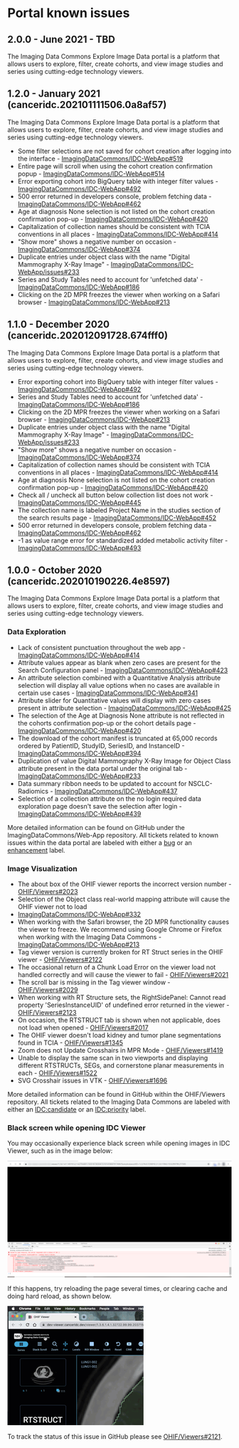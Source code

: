 # Portal known issues

## 2.0.0 - June 2021 - TBD

The Imaging Data Commons Explore Image Data portal is a platform that allows users to explore, filter, create cohorts, and view image studies and series using cutting-edge technology viewers.

## 1.2.0 - January 2021 \(canceridc.202101111506.0a8af57\)

The Imaging Data Commons Explore Image Data portal is a platform that allows users to explore, filter, create cohorts, and view image studies and series using cutting-edge technology viewers.

* Some filter selections are not saved for cohort creation after logging into the interface - [ImagingDataCommons/IDC-WebApp\#519](https://github.com/ImagingDataCommons/IDC-WebApp/issues/519)
* Entire page will scroll when using the cohort creation confirmation popup - [ImagingDataCommons/IDC-WebApp\#514](https://github.com/ImagingDataCommons/IDC-WebApp/issues/514)
* Error exporting cohort into BigQuery table with integer filter values - [ImagingDataCommons/IDC-WebApp\#492](https://github.com/ImagingDataCommons/IDC-WebApp/issues/492)
* 500 error returned in developers console, problem fetching data - [ImagingDataCommons/IDC-WebApp\#462](https://github.com/ImagingDataCommons/IDC-WebApp/issues/462)
* Age at diagnosis None selection is not listed on the cohort creation confirmation pop-up - [ImagingDataCommons/IDC-WebApp\#420](https://github.com/ImagingDataCommons/IDC-WebApp/issues/420)
* Capitalization of collection names should be consistent with TCIA conventions in all places - [ImagingDataCommons/IDC-WebApp\#414](https://github.com/ImagingDataCommons/IDC-WebApp/issues/414)
* "Show more" shows a negative number on occasion - [ImagingDataCommons/IDC-WebApp\#374](https://github.com/ImagingDataCommons/IDC-WebApp/issues/374)
* Duplicate entries under object class with the name "Digital Mammography X-Ray Image" - [ImagingDataCommons/IDC-WebApp/issues\#233](https://github.com/ImagingDataCommons/IDC-WebApp/issues/233)
* Series and Study Tables need to account for 'unfetched data'  - [ImagingDataCommons/IDC-WebApp\#186](https://github.com/ImagingDataCommons/IDC-WebApp/issues/186)
* Clicking on the 2D MPR freezes the viewer when working on a Safari browser - [ImagingDataCommons/IDC-WebApp\#213](https://github.com/ImagingDataCommons/IDC-WebApp/issues/213)

## 1.1.0 - December 2020 \(canceridc.202012091728.674fff0\)

The Imaging Data Commons Explore Image Data portal is a platform that allows users to explore, filter, create cohorts, and view image studies and series using cutting-edge technology viewers.

* Error exporting cohort into BigQuery table with integer filter values - [ImagingDataCommons/IDC-WebApp\#492](https://github.com/ImagingDataCommons/IDC-WebApp/issues/492)
* Series and Study Tables need to account for 'unfetched data'  - [ImagingDataCommons/IDC-WebApp\#186](https://github.com/ImagingDataCommons/IDC-WebApp/issues/186)
* Clicking on the 2D MPR freezes the viewer when working on a Safari browser - [ImagingDataCommons/IDC-WebApp\#213](https://github.com/ImagingDataCommons/IDC-WebApp/issues/213)
* Duplicate entries under object class with the name "Digital Mammography X-Ray Image" - [ImagingDataCommons/IDC-WebApp/issues\#233](https://github.com/ImagingDataCommons/IDC-WebApp/issues/233)
* "Show more" shows a negative number on occasion - [ImagingDataCommons/IDC-WebApp\#374](https://github.com/ImagingDataCommons/IDC-WebApp/issues/374)
* Capitalization of collection names should be consistent with TCIA conventions in all places - [ImagingDataCommons/IDC-WebApp\#414](https://github.com/ImagingDataCommons/IDC-WebApp/issues/414)
* Age at diagnosis None selection is not listed on the cohort creation confirmation pop-up - [ImagingDataCommons/IDC-WebApp\#420](https://github.com/ImagingDataCommons/IDC-WebApp/issues/420)
* Check all / uncheck all button below collection list does not work - [ImagingDataCommons/IDC-WebApp\#445](https://github.com/ImagingDataCommons/IDC-WebApp/issues/445)
* The collection name is labeled Project Name in the studies section of the search results page - [ImagingDataCommons/IDC-WebApp\#452](https://github.com/ImagingDataCommons/IDC-WebApp/issues/452)
* 500 error returned in developers console, problem fetching data - [ImagingDataCommons/IDC-WebApp\#462](https://github.com/ImagingDataCommons/IDC-WebApp/issues/462)
* -1 as value range error for standardized added metabolic activity filter - [ImagingDataCommons/IDC-WebApp\#493](https://github.com/ImagingDataCommons/IDC-WebApp/issues/493)

## 1.0.0 - October 2020 \(canceridc.202010190226.4e8597\)

The Imaging Data Commons Explore Image Data portal is a platform that allows users to explore, filter, create cohorts, and view image studies and series using cutting-edge technology viewers.

### **Data Exploration**

* Lack of consistent punctuation throughout the web app - [ImagingDataCommons/IDC-WebApp\#414](https://github.com/ImagingDataCommons/IDC-WebApp/issues/414)
* Attribute values appear as blank when zero cases are present for the Search Configuration panel - [ImagingDataCommons/IDC-WebApp\#423](https://github.com/ImagingDataCommons/IDC-WebApp/issues/423)
* An attribute selection combined with a Quantitative Analysis attribute selection will display all value options when no cases are available in certain use cases - [ImagingDataCommons/IDC-WebApp\#341](https://github.com/ImagingDataCommons/IDC-WebApp/issues/341)
* Attribute slider for Quantitative values will display with zero cases present in attribute selection - [ImagingDataCommons/IDC-WebApp\#425](https://github.com/ImagingDataCommons/IDC-WebApp/issues/425)
* The selection of the Age at Diagnosis None attribute is not reflected in the cohorts confirmation pop-up or the cohort details page - [ImagingDataCommons/IDC-WebApp\#420](https://github.com/ImagingDataCommons/IDC-WebApp/issues/420)
* The download of the cohort manifest is truncated at 65,000 records ordered by PatientID, StudyID, SeriesID, and InstanceID -[ ImagingDataCommons/IDC-WebApp\#394](https://github.com/ImagingDataCommons/IDC-WebApp/issues/394)
* Duplication of value Digital Mammography X-Ray Image  for Object Class attribute present in the data portal under the original tab -[ ImagingDataCommons/IDC-WebApp\#233](https://github.com/ImagingDataCommons/IDC-WebApp/issues/233)
* Data summary ribbon needs to be updated to account for NSCLC-Radiomics - [ImagingDataCommons/IDC-WebApp\#437](https://github.com/ImagingDataCommons/IDC-WebApp/issues/437)
* Selection of a collection attribute on the no login required data exploration page doesn't save the selection after login - [ImagingDataCommons/IDC-WebApp\#439](https://github.com/ImagingDataCommons/IDC-WebApp/issues/439)

More detailed information can be found on GitHub under the ImagingDataCommons/Web-App repository. All tickets related to known issues within the data portal are labeled with either a [bug](https://github.com/ImagingDataCommons/IDC-WebApp/issues?q=is%3Aissue+is%3Aopen+label%3Abug) or an [enhancement](https://github.com/ImagingDataCommons/IDC-WebApp/issues?q=is%3Aissue+is%3Aopen+label%3Aenhancement) label.

### **Image Visualization**

* The about box of the OHIF viewer reports the incorrect version number - [OHIF/Viewers\#2023](https://github.com/OHIF/Viewers/issues/2023)
* Selection of the Object class real-world mapping attribute will cause the OHIF viewer not to load
* [ImagingDataCommons/IDC-WebApp\#332](https://github.com/ImagingDataCommons/IDC-WebApp/issues/332)
* When working with the Safari browser, the 2D MPR functionality causes the viewer to freeze. We recommend using Google Chrome or Firefox when working with the Imaging Data Commons - [ImagingDataCommons/IDC-WebApp\#213](https://github.com/ImagingDataCommons/IDC-WebApp/issues/213)
* Tag viewer version is currently broken for RT Struct series in the OHIF viewer - [OHIF/Viewers\#2122](https://github.com/OHIF/Viewers/issues/2122)
* The occasional return of a Chunk Load Error on the viewer load not handled correctly and will cause the viewer to fail - [OHIF/Viewers\#2021](https://github.com/OHIF/Viewers/issues/2021)
* The scroll bar is missing in the Tag viewer window - [OHIF/Viewers\#2029](https://github.com/OHIF/Viewers/issues/2029)
* When working with RT Structure sets, the RightSidePanel: Cannot read property 'SeriesInstanceUID' of undefined error returned in the viewer - [OHIF/Viewers\#2123](https://github.com/OHIF/Viewers/issues/2123)
* On occasion, the RTSTRUCT tab is shown when not applicable, does not load when opened - [OHIF/Viewers\#2017](https://github.com/OHIF/Viewers/issues/2117)
* The OHIF viewer doesn't load  kidney and tumor plane segmentations found in TCIA - [OHIF/Viewers\#1345](https://github.com/OHIF/Viewers/issues/1345)
* Zoom does not Update Crosshairs in MPR Mode - [OHIF/Viewers\#1419](https://github.com/OHIF/Viewers/issues/1419)
* Unable to display the same scan in two viewports and displaying different RTSTRUCTs, SEGs, and cornerstone planar measurements in each - [OHIF/Viewers\#1522](https://github.com/OHIF/Viewers/issues/1522)
* SVG Crosshair issues in VTK - [OHIF/Viewers\#1696](https://github.com/OHIF/Viewers/issues/1696)

More detailed information can be found in GitHub within the OHIF/Viewers repository. All tickets related to the Imaging Data Commons are labeled with either an [IDC:candidate](https://github.com/OHIF/Viewers/labels/IDC%3Acandidate) or an [IDC:priority](https://github.com/OHIF/Viewers/labels/IDC%3Apriority) label.

### Black screen while opening IDC Viewer

You may occasionally experience black screen while opening images in IDC Viewer, such as in the image below:

![](../.gitbook/assets/96320286-dbc51680-0fc6-11eb-81ba-290e940f2f3f.png)

If this happens, try reloading the page several times, or clearing cache and doing hard reload, as shown below.

![](../.gitbook/assets/hard_reload.gif)

To track the status of this issue in GitHub please see [OHIF/Viewers\#2121](https://github.com/OHIF/Viewers/issues/2121).

